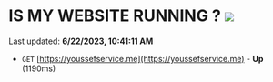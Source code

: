 # IS MY WEBSITE RUNNING ? [![](https://img.shields.io/static/v1?label=Sponsor&message=%E2%9D%A4&logo=GitHub&color=%23fe8e86)](https://github.com/sponsors/<username>)

Last updated: **6/22/2023, 10:41:11 AM**

- `GET` [https://youssefservice.me](https://youssefservice.me) - **Up** (1190ms)
